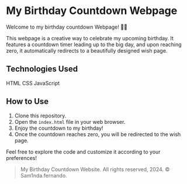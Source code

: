 # My Birthday Countdown Webpage

Welcome to my birthday countdown Webpage! 🎉🎈

This webpage is a creative way to celebrate my upcoming birthday. It features a countdown timer leading up to the big day, and upon reaching zero, it automatically redirects to a beautifully designed wish page.

## Technologies Used

HTML
CSS
JavaScript

## How to Use

1. Clone this repository.
2. Open the `index.html` file in your web browser.
3. Enjoy the countdown to my birthday!
4. Once the countdown reaches zero, you will be redirected to the wish page.

Feel free to explore the code and customize it according to your preferences!



> My Birthday Countdown Website. All rights reserved, 2024. © Sam1nda.fernando.


